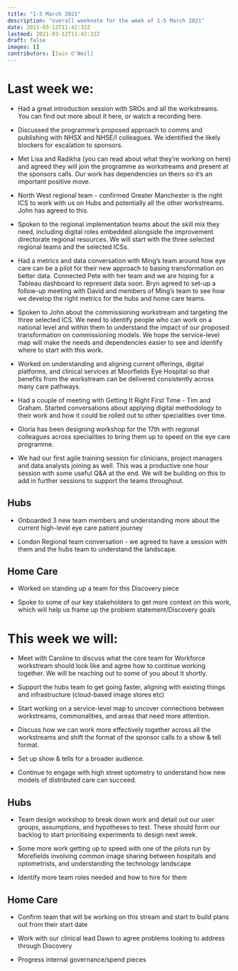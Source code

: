 ```yaml
---
title: "1-5 March 2021"
description: "overall weeknote for the week of 1-5 March 2021"
date: 2021-03-12T11:42:32Z
lastmod: 2021-03-12T11:42:32Z
draft: false
images: []
contributors: [Iain O'Neil]
---
```

# Last week we:

* Had a great introduction session with SROs and all the workstreams. You can find out more about it here, or watch a recording here. 

* Discussed the programme’s proposed approach to comms and publishing with NHSX and NHSE/I colleagues. We identified the likely blockers for escalation to sponsors.

* Met Lisa and Radikha (you can read about what they’re working on here) and agreed they will join the programme as workstreams and present at the sponsors calls. Our work has dependencies on theirs so it’s an important positive move.

* North West regional team - confirmed Greater Manchester is the right ICS to work with us on Hubs and potentially all the other workstreams. John has agreed to this.

* Spoken to the regional implementation teams about the skill mix they need, including digital roles embedded alongside the improvement directorate regional resources. We will start with the three selected regional teams and the selected ICSs.


* Had a metrics and data conversation with Ming’s team around how eye care can be a pilot for their new approach to basing transformation on better data.  Connected Pete with her team and we are hoping for a Tableau dashboard to represent data soon. Bryn agreed to set-up a follow-up meeting with David and members of Ming’s team to see how we develop the right metrics for the hubs and home care teams.


* Spoken to John about the commissioning workstream and targeting the three selected ICS. We need to identify people who can work on a national level and within them to understand the impact of our proposed transformation on commissioning models. We hope the service-level map will make the needs and dependencies easier to see and identify where to start with this work.


* Worked on understanding and aligning current offerings, digital platforms, and clinical services at Moorfields Eye Hospital so that benefits from the workstream can be delivered consistently across many care pathways.


* Had a couple of meeting with Getting It Right First Time - Tim and Graham. Started conversations about applying digital methodology to their work and how it could be rolled out to other specialities over time.


* Gloria has been designing workshop for the 17th with regional colleagues across specialities to bring them up to speed on the eye care programme.  


* We had our first agile training session for clinicians, project managers and data analysts joining as well.  This was a productive one hour session with some useful Q&A at the end. We will be building on this to add in further sessions to support the teams throughout.


## Hubs

* Onboarded 3 new team members and understanding more about the current high-level eye care patient journey

* London Regional team conversation - we agreed to have a session with them and the hubs team to understand the landscape.  


## Home Care

* Worked on standing up a team for this Discovery piece

* Spoke to some of our key stakeholders to get more context on this work, which will help us frame up the problem statement/Discovery goals

# This week we will:

* Meet with Caroline to discuss what the core team for Workforce workstream should look like and agree how to continue working together. We will be reaching out to some of you about it shortly.

* Support the hubs team to get going faster, aligning with existing things and infrastructure (cloud-based image stores etc)

* Start working on a service-level map to uncover connections between workstreams, commonalities, and areas that need more attention.

* Discuss how we can work more effectively together across all the workstreams and shift the format of the sponsor calls to a show & tell format.

* Set up show & tells for a broader audience.

* Continue to engage with high street optometry to understand how new models of distributed care can succeed.


## Hubs

* Team design workshop to break down work and detail out our user groups, assumptions, and hypotheses to test. These should form our backlog to start prioritising experiments to design next week.

* Some more work getting up to speed with one of the pilots run by Morefields involving common image sharing between hospitals and optometrists, and understanding the technology landscape

* Identify more team roles needed and how to hire for them

## Home Care

* Confirm team that will be working on this stream and start to build plans out from their start date

* Work with our clinical lead Dawn to agree problems looking to address through Discovery

* Progress internal governance/spend pieces
